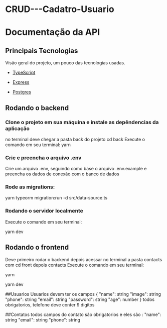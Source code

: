 # CRUD---Cadatro-Usuario
# Documentação da API


##  Principais Tecnologias

Visão geral do projeto, um pouco das tecnologias usadas.

-   [TypeScript](https://www.typescriptlang.org/)

-   [Express](https://expressjs.com/)

-   [Postgres](https://www.postgresql.org/)


##  Rodando o backend


###  Clone o projeto em sua máquina e instale as depêndencias da aplicação

no terminal deve chegar a pasta back do projeto
cd back
Execute o comando em seu terminal:
yarn

### Crie e preencha o arquivo .env

Crie um arquivo .env, seguindo como base o arquivo .env.example e preencha os dados de conexão com o banco de dados


###  Rode as migrations:

yarn typeorm migration:run -d src/data-source.ts


### Rodando o servidor localmente

Execute o comando em seu terminal:

yarn dev


##  Rodando o frontend


Deve primeiro rodar o backend
depois acessar no terminal a pasta contacts
com cd front depois contacts
Execute o comando em seu terminal:

yarn

yarn dev 


##Usuarios
Usuarios devem ter os campos
{
	"name": string
	"image": string
	"phone": string
 	"email": string
	"password": string
	"age": number
}
todos obrigatorios, telefone deve conter 9 digitos

##Contatos
todos campos do contato são obrigatorios e eles são :
"name": string
"email": string
"phone": string

